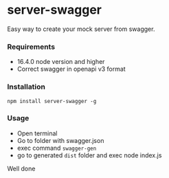 # server-swagger
Easy way to create your mock server from swagger.

### Requirements
- 16.4.0 node version and higher
- Correct swagger in openapi v3 format

### Installation
```npm install server-swagger -g```

### Usage
- Open terminal
- Go to folder with swagger.json
- exec command ```swagger-gen```
- go to generated ```dist``` folder and exec node index.js

Well done